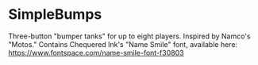 # SimpleBumps
 Three-button "bumper tanks" for up to eight players. Inspired by Namco's "Motos."
Contains Chequered Ink's "Name Smile" font, available here: https://www.fontspace.com/name-smile-font-f30803
